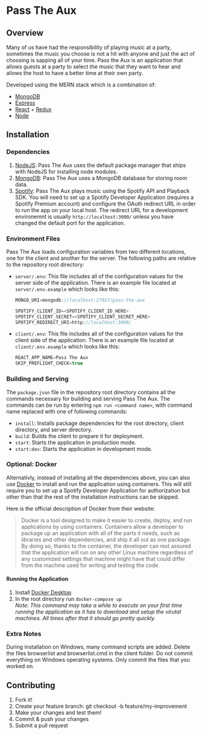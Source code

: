 # Pass The Aux

## Overview

Many of us have had the responsibility of playing music at a party, sometimes the music you choose is not a hit with anyone and just the act of choosing is sapping all of your time. Pass the Aux is an application that allows guests at a party to select the music that they want to hear and allows the host to have a better time at their own party.

Developed using the MERN stack which is a combination of:

- [MongoDB](https://www.mongodb.com/)
- [Express](https://expressjs.com/)
- [React](https://reactjs.org/) + [Redux](https://redux.js.org/)
- [Node](https://nodejs.org/en/)

## Installation

### Dependencies

1. [NodeJS](https://nodejs.org/en/): Pass The Aux uses the default package manager that ships with NodeJS for installing node modules.
2. [MongoDB](https://www.mongodb.com/): Pass The Aux uses a MongoDB database for storing room data.
3. [Spotify](https://developer.spotify.com/): Pass The Aux plays music using the Spotify API and Playback SDK. You will need to set up a Spotify Developer Application (requires a Spotify Premium account) and configure the OAuth redirect URL in order to run the app on your local host. The redirect URL for a development environemnt is usually `http://localhost:3000/` unless you have changed the default port for the application.

### Environment Files

Pass The Aux loads configuration variables from two different locations, one for the client and another for the server. The following paths are relative to the repository root directory:

- `server/.env`: This file includes all of the configuration values for the server side of the application. There is an example file located at `server/.env.example` which looks like this:

  ```js
  MONGO_URI=mongodb://localhost:27017/pass-the-aux

  SPOTIFY_CLIENT_ID=<SPOTIFY_CLIENT_ID_HERE>
  SPOTIFY_CLIENT_SECRET=<SPOTIFY_CLIENT_SECRET_HERE>
  SPOTIFY_REDIRECT_URI=http://localhost:3000/
  ```

- `client/.env`: This file includes all of the configuration values for the client side of the application. There is an example file located at `client/.env.example` which looks like this:

  ```js
  REACT_APP_NAME=Pass The Aux
  SKIP_PREFLIGHT_CHECK=true
  ```

### Building and Serving

The `package.json` file in the repository root directory contains all the commands necessary for building and serving Pass The Aux. The commands can be run by entering `npm run <command name>`, with command name replaced with one of following commands:

- `install`: Installs package dependencies for the root directory, client directory, and server directory.
- `build`: Builds the client to prepare it for deployment.
- `start`: Starts the application in production mode.
- `start:dev`: Starts the application in development mode.

### Optional: Docker

Alternativly, instead of installing all the dependencies above, you can also use [Docker](https://www.docker.com/) to install and run the application using containers. This will still require you to set up a Spotify Developer Application for authorization but other than that the rest of the installation instructions can be skipped.

Here is the official description of Docker from their website:

> Docker is a tool designed to make it easier to create, deploy, and run applications by using containers. Containers allow a developer to package up an application with all of the parts it needs, such as libraries and other dependencies, and ship it all out as one package. By doing so, thanks to the container, the developer can rest assured that the application will run on any other Linux machine regardless of any customized settings that machine might have that could differ from the machine used for writing and testing the code.

#### Running the Application

1. Install [Docker Desktop](https://www.docker.com/products/docker-desktop)
2. In the root directory run `docker-compose up`  
   _Note: This command may take a while to execute on your first time running the application as it has to download and setup the virutal machines. All times after that it should go pretty quickly._

### Extra Notes

During installation on Windows, many command scripts are added. Delete the files browserlist and browserlist.cmd in the client folder. Do not commit everything on Windows operating systems. Only commit the files that you worked on.

## Contributing

1. Fork it!
2. Create your feature branch: git checkout -b feature/my-improvement
3. Make your changes and test them!
4. Commit & push your changes
5. Submit a pull request
